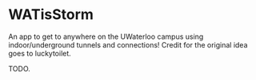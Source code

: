 # WATisStorm

An app to get to anywhere on the UWaterloo campus using indoor/underground tunnels and connections! Credit for the original idea goes to luckytoilet.

TODO.